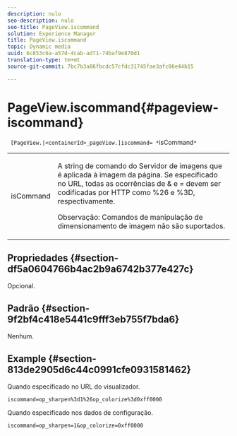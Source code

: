 ```yaml
---
description: nulo
seo-description: nulo
seo-title: PageView.iscommand
solution: Experience Manager
title: PageView.iscommand
topic: Dynamic media
uuid: 6c853c6a-a57d-4cab-ad71-74baf9e870d1
translation-type: tm+mt
source-git-commit: 7bc7b3a86fbcdc57cfdc31745fae3afc06e44b15

---
```



# PageView.iscommand{#pageview-iscommand}

` [PageView.|<containerId>_pageView.]iscommand= *`isCommand`*`

<table id="table_9E7BB12BF371419F88DD4D24EF04632C"> 
 <tbody> 
  <tr> 
   <td colname="col1"> <p> <span class="codeph"><span class="varname"> isCommand</span></span> </p> </td> 
   <td colname="col2"> <p> A string de comando do Servidor de imagens que é aplicada à imagem da página. Se especificado no URL, todas as ocorrências de <span class="codeph"> &amp;</span> e <span class="codeph"> =</span> devem ser codificadas por HTTP como <span class="codeph"> %26</span> e <span class="codeph"> %3D</span>, respectivamente. </p> <p> <p>Observação:  Comandos de manipulação de dimensionamento de imagem não são suportados. </p> </p> </td> 
  </tr> 
 </tbody> 
</table>

## Propriedades {#section-df5a0604766b4ac2b9a6742b377e427c}

Opcional.

## Padrão {#section-9f2bf4c418e5441c9fff3eb755f7bda6}

Nenhum.

## Example {#section-813de2905d6c44c0991cfe0931581462}

Quando especificado no URL do visualizador.

`iscommand=op_sharpen%3d1%26op_colorize%3d0xff0000`

Quando especificado nos dados de configuração.

`iscommand=op_sharpen=1&op_colorize=0xff0000`
